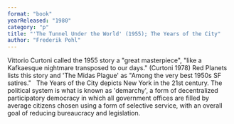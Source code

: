 ```yaml
---
format: "book"
yearReleased: "1980"
category: "p"
title: "'The Tunnel Under the World' (1955); The Years of the City"
author: "Frederik Pohl"
---
```

Vittorio Curtoni called the 1955 story a "great  masterpiece", "like a Kafkaesque nightmare transposed to our days." (Curtoni  1978) Red Planets lists this story and  'The Midas Plague' as "Among the very best 1950s SF satires."
 
The Years of the City depicts New York in the 21st  century. The political system is what is known as 'demarchy', a form of decentralized  participatory democracy in which  all government offices are filled by average citizens chosen using a form of  selective service, with an overall goal of reducing bureaucracy and legislation.